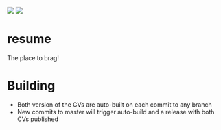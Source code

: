 ![](https://github.com/praveendath92/resume/workflows/CI%20build/badge.svg?branch=master)
![](https://github.com/praveendath92/resume/workflows/Publish%20Master/badge.svg?branch=master)

# resume
The place to brag!

# Building
- Both version of the CVs are auto-built on each commit to any branch
- New commits to master will trigger auto-build and a release with both CVs published

